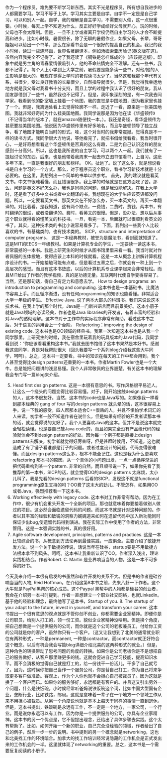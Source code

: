 作为一个程序员，难免要不断学习新东西。其实不光是程序员，所有想自我进步的人都需要学习。学习不等于上学。学习其实主要是自学。自学不一定是是自己学习，可以和别人一起。自学，我的理解是自主学习，不需要别人催，这一点很重要。小时候，每天上学不知道为什么，反正好好学成绩好父母就开心，玩的时候，父母也不会太限制。但是，一旦不上学或者离开学校仍然自主学习的人才会不断提高和进步。比如小时候，暑假很长，除了无聊的暑假作业，如果父母，长辈，哥哥姐姐可以给出一个书单，那么在家看书会是一个很好的提高自己的机会。我记的我小时候，读过一些连环画，世界名著翻译本，例如汤姆索亚历险记(英文版在这)。虽然内容我完全不记得了。对了我还读了《钢铁是怎样炼成的》（应该是这版）。印象中就是男主角的青春爱情很吸引人，他的革命热情完全不理解。还有一些书，我都不记得了。每个人上小学到上大学之前，暑假要是能多读一些书，对他/她的人生影响是很大的。我现在觉得上学时的暑假读书太少了。当然这和我那个年代有关系，书很少，受过良好教育的长辈很少，自然指导就很少。但是，我觉得我幸运地地方就是我父母对我看书十分支持，而且上学的过程中我认识了很好的朋友。我从朋友那借到了一些书，虽然我也不记得了。但是，我印象深刻的是，有一次我去同学家。我看到他的卧室墙上挂着一个地图，我的直觉是中国地图，因为我家里也挂了一个。但是，我离远处看上去觉得轮廓不一样。走近了一看，原来是一张美国地图。我就非常好奇问为什么挂美国地图。我同学说那是因为他在读《华盛顿传》（不记得当年的版本了，就在amazon随便找一本。）。我还是奇怪，看华盛顿传为甚麽要挂美国地图。他说因为华盛顿传里有好多地名，而且华盛顿领导了独立战争，看了地图才能明白当时的形式。哇，这个对当时的我非常震撼。觉得真是不一样的读书方式。我同学很大方地说，等他看完了，就把书借给我看看。我当时很开心，一是好奇想看看这个华盛顿传是否真的这么有趣，二是为自己认识这样的朋友感到十分高兴。所以，这也是我所说的自主学习，可以两个人一起。我们就有了一提起讨论的东西。后来，也是他带着我周末一起去市立图书馆看书，上自习。这麽多年下来，一直是我很好的朋友和榜样。
OK。扯远了。说了这么多，就是想说看书是自主学习的一个方式。那么，对于程序员这个职业，看书学习新技术就是十分必要的。在这里，我想列出一个简单的书单以供参考。
首先，我的建议就是看英文书。中文书很难看懂，而且错误很多。我上学的时候就是在这方面吃了苦。那么，问题是英文不好怎么办，我也是同样的问题，但是我没能解决。在我上大学时，还是看了好多中文书或者中文翻译的书。我想现在的大学生应该英语都没问题。所以，一定要看英文书。那英文实在不好怎么办，买一本英文的，再买一本翻译的。对比着看。是我知道，这有两个缺点，一费钱，二费时。费钱，两本书，有时翻译的很烂，或者没翻译的。费时，看英文的很慢。但是，没办法，想以后从事这个职业就得看的懂英文的科技书。一旦，看完一本，后面就可以很顺利看英文的书了。其实，这种技术类的书比小说容易看多了。
下面，我列出一些我个人比较喜欢的书，有基础类的，也有技术类的。
SICP，structure and interpretation of computer programs， 这是一本经典教材，被誉为是魔法书，看封面就知道了。这是MIT的EECS一年级教材。如果是计算机专业的学生，一定要读一读这本书，非常震撼的一本书。我是上研究生的时候才从图书馆里借来看一看。我当时就对作者佩服的五体投地，觉得应该上本科的时候就看。这是一本从概念上讲解计算机程序设计的书。一开始接触可能有点难，但是看过五章之后，你就会有一种上到一个高层次的感觉。而且有这本书垫底，以后的计算机系专业课学起来会非常轻松。而且MIT给出了作者的教学视频，真的是功德无量。互联网时代使自学变得容易了。当然，还是那句话，得自己有定力和意愿去学。
How to design programs: an introduction to programming and computing. 这本书也是一本基础书，比魔法书容易上手。而且循序渐进，没有任何programming的知识也能看懂。非常适合大学一年级的学生。
Effective Java. 说了两本大部头的科班书。我们来说说这本技术书。在我上学的那个时代，Java是一门新兴语言而且前景美好。这本小册子就是Java领域的必读经典，作者也是Java libraries的开发者，有着丰富的经验和对Java的透彻理解。这本书对于工作中的实际程序非常有帮助。看过这本书之后，对于语言的运用会上一个台阶。
Refactoring：improving the design of existing code. 这本书也是OO领域的经典书。我第一次知道这本书也是从我一个同学那里。上研究生的时候，我在宿舍里玩着我的玩具版本的Java代码，我同学看到说：“你应该看看重构这本书。”我就去图书馆借了这本书果然是本好书。感谢我这些同学，真是对我帮助很大（回头我要写一个系列blog介绍我这些大牛同学，呵呵）。总之，这本书一定要看。书中的知识在每天的工作中都会用到。我个人甚至觉得比design patterns还重要的一本书。作者Martin Fowler也是一个大牛。总是能把问题讲的浅显易懂。我个人非常敬佩的业界翘楚。有关这本书的理解我会专门写一篇blog来介绍。


5. Head first design patterns. 这是一本很有意思的书。写作风格很平易近人。让这么一个挠头的问题变得比较容易懂。对于，刚开始接触design patterns的人，这本书很友好。当然，这本书的code也是Java写的。如果像我一样看到那本经典的 gang of four 写的design patterns 就头晕的话，这本很容易上手。说一下我的感受，四人帮那本适合C++很熟的人，并且不惧怕学术词汇的人来读。初学者一般不知道作者在说什么，但是如果有经验的开发者读那本书的话，就会觉得说的太好了。我个人更喜欢Java的这本。但并不是说这本就完全轻松读懂。也是要自己敲Java code的，而且如果完全没有产品级代码的经验就体会不到design pattern的好处。因为每一个例子都是直接上design patterns去解决。初学者就觉得好厉害呀，但是甚麽时候用，不知道。这也就造成了有了锤子看谁都是钉子的问题。或者过度设计的问题。代码变得很难懂。而且design patterns这么多，根本不能全记住。这也是我为什么更喜欢refactoring 那本书的原因。从一个具体的小问题出发，一点一点循序渐进的把代码重构到某一个pattern. 非常的自然。而且顺带说一下，如果你先看了我推荐的第一本书，SICP的话，就会觉得OO的design patterns 太麻烦，太小儿科了。我是先看的design patterns 后看的SICP，发现这不就是functional programming原生支持的吗？OO费了这末大的劲儿。不管怎样，如果用OO 或者Java，强烈推荐看一下这本书。
6. Working effectively with legacy code. 这本书对工作非常有帮助。因为在工作中，很少有机会重头开发一个全新的项目。那也就意味着你要接着做别人做过的项目。这必然会面临遗留代码的问题。而这本书就是针对这种问题的。作者以其丰富的经验和敏锐的洞察力娓娓道来如何在遗留代码中加入新功能同时保证少出bug,使遗留代码得到演进。我在实际工作中使用了作者的方法，非常管用。这是一本强调实践的书，真的很好用。
7. Agile software development, principles, patterns and practices. 这是一本比较综合的书，从概念到方法论再到最佳实践，一应俱全。主要介绍了敏捷开发方法。说一个关于敏捷的传说，话说当年在硅谷，startup要是不用敏捷方法根本拿不到风头。呵呵。这本书让我重新认识了OO。作者深入浅出，理论实践相结合。作者Robert. C. Martin 是业界响当当的人物。这是一本不可多得的好书。

今天我来介绍一本很有启发的书虽然和软件开发的关系不大。但是书的作者是硅谷响当当的人物, Reid Hoffman。在介绍这第8本书之前，先来八卦一下作者。这个大牛就是PayPal黑帮的核心成员。这个Paypal 黑帮中的人物都是硅谷的创业者，我会在介绍另一本书时提到。作者一直想建立一个职业社交网络，也就Linkedin。基于他的经验和理念，最终他写了这本书，Startup of you.
8. The startup of you: adapt to the future, invest in yourself, and transform your career.
这本书提出一个很有意思的观点就是不管你创不创业，你都需要企业家精神。即便你是公司职员，给别人打工的，领一份工资。貌似企业家精神没啥用。但是换个角度，把自己想做是一个提供服务的公司，而你就是这个公司的老板兼员工，付给你工资的公司就是你的客户，虽然你只有一个客户。（这又让我想到了北美的通常就业职位有两种形式，一种是permanent, 一种是contractor。而contractor就正好符合这个概念。以后有机会我会写篇blog详细介绍北美的这两种形式的就业。）但是，这种角色的转换带动了思考问题的角度的转换。如果你是公司老板你是不是想把自己的服务做好，从客户那里赚更多的钱。这就会促进自己学习技能，提高知识水平。而不会消极的觉得自己就是打工的，给一份钱干一份活儿，干多了自己就亏了。因为，这时候你把自己当作一个服务公司，你是替自己打工，你为自己将来争取更多客户做准备。客观上，作为个人你也就不会担心自己被裁员了。因为这就是换了一个客户而已。如果你的服务够好，永远都是有客户的。并且这又引出另外一个问题，什么是铁饭碗。小时候经常听爸妈说铁饭碗这个词，比如中国大型国有企业，垄断行业，比如铁路，邮局。这就是意味着一辈子在一个地方一个领域工作从来不用担心被裁员。从另一个角度说也就是基本上每天干同样的事情一直到退休。但是，这本书提出，铁饭碗是永远有工作，不一定是一个地方，一家公司，一个行业。而是说你永远可以有工作，因为你是一个提供服务的公司，你具有企业家精神。这本书的另一个优点是，它不但提出理念，还给出了具体步骤去实践。这个太有帮助了。比如，如何开始一个新的职业，自己完全没经验的领域，作者给出了自己的例子，然后一步一步的说明。书中提到的另一个概念就是networking，这也和北美找工作的环境暗合。加拿大的找工作培训经常说隐藏的工作机会是正式发出来的工作机会的一半。这里就体现了networking的重要。总之，这本书是一个需要反复阅读的小册子。